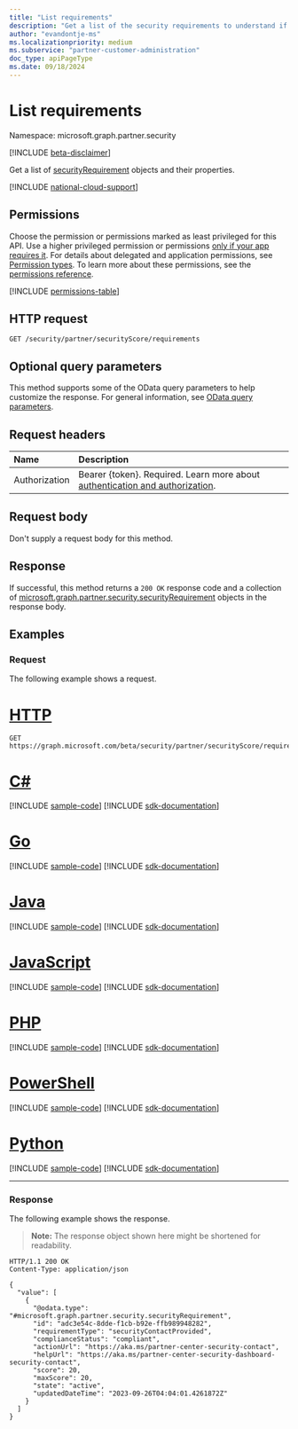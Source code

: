 ```yaml
---
title: "List requirements"
description: "Get a list of the security requirements to understand if the requirement is compliant and how to improve the score."
author: "evandontje-ms"
ms.localizationpriority: medium
ms.subservice: "partner-customer-administration"
doc_type: apiPageType
ms.date: 09/18/2024
---
```


# List requirements 

Namespace: microsoft.graph.partner.security

[!INCLUDE [beta-disclaimer](../../includes/beta-disclaimer.md)]

Get a list of [securityRequirement](../resources/partner-security-securityrequirement.md) objects and their properties.

[!INCLUDE [national-cloud-support](../../includes/global-only.md)]

## Permissions

Choose the permission or permissions marked as least privileged for this API. Use a higher privileged permission or permissions [only if your app requires it](/graph/permissions-overview#best-practices-for-using-microsoft-graph-permissions). For details about delegated and application permissions, see [Permission types](/graph/permissions-overview#permission-types). To learn more about these permissions, see the [permissions reference](/graph/permissions-reference).

<!-- {
  "blockType": "permissions",
  "name": "partner-security-partnersecurityscore-list-requirements"
}
-->
[!INCLUDE [permissions-table](../includes/permissions/partner-security-partnersecurityscore-list-requirements-permissions.md)]

## HTTP request

<!-- {
  "blockType": "ignored"
}
-->
```http
GET /security/partner/securityScore/requirements
```

## Optional query parameters

This method supports some of the OData query parameters to help customize the response. For general information, see [OData query parameters](/graph/query-parameters).

## Request headers

|Name|Description|
|:---|:---|
|Authorization|Bearer {token}. Required. Learn more about [authentication and authorization](/graph/auth/auth-concepts).|

## Request body

Don't supply a request body for this method.

## Response

If successful, this method returns a `200 OK` response code and a collection of [microsoft.graph.partner.security.securityRequirement](../resources/partner-security-securityrequirement.md) objects in the response body.

## Examples

### Request

The following example shows a request.
# [HTTP](#tab/http)
<!-- {
  "blockType": "request",
  "name": "list_securityrequirement"
}
-->
```http
GET https://graph.microsoft.com/beta/security/partner/securityScore/requirements
```

# [C#](#tab/csharp)
[!INCLUDE [sample-code](../includes/snippets/csharp/list-securityrequirement-csharp-snippets.md)]
[!INCLUDE [sdk-documentation](../includes/snippets/snippets-sdk-documentation-link.md)]

# [Go](#tab/go)
[!INCLUDE [sample-code](../includes/snippets/go/list-securityrequirement-go-snippets.md)]
[!INCLUDE [sdk-documentation](../includes/snippets/snippets-sdk-documentation-link.md)]

# [Java](#tab/java)
[!INCLUDE [sample-code](../includes/snippets/java/list-securityrequirement-java-snippets.md)]
[!INCLUDE [sdk-documentation](../includes/snippets/snippets-sdk-documentation-link.md)]

# [JavaScript](#tab/javascript)
[!INCLUDE [sample-code](../includes/snippets/javascript/list-securityrequirement-javascript-snippets.md)]
[!INCLUDE [sdk-documentation](../includes/snippets/snippets-sdk-documentation-link.md)]

# [PHP](#tab/php)
[!INCLUDE [sample-code](../includes/snippets/php/list-securityrequirement-php-snippets.md)]
[!INCLUDE [sdk-documentation](../includes/snippets/snippets-sdk-documentation-link.md)]

# [PowerShell](#tab/powershell)
[!INCLUDE [sample-code](../includes/snippets/powershell/list-securityrequirement-powershell-snippets.md)]
[!INCLUDE [sdk-documentation](../includes/snippets/snippets-sdk-documentation-link.md)]

# [Python](#tab/python)
[!INCLUDE [sample-code](../includes/snippets/python/list-securityrequirement-python-snippets.md)]
[!INCLUDE [sdk-documentation](../includes/snippets/snippets-sdk-documentation-link.md)]

---

### Response

The following example shows the response.
>**Note:** The response object shown here might be shortened for readability.
<!-- {
  "blockType": "response",
  "truncated": true,
  "@odata.type": "Collection(microsoft.graph.partner.security.securityRequirement)"
}
-->
```http
HTTP/1.1 200 OK
Content-Type: application/json

{
  "value": [
    {
      "@odata.type": "#microsoft.graph.partner.security.securityRequirement",
      "id": "adc3e54c-8dde-f1cb-b92e-ffb989948282",
      "requirementType": "securityContactProvided",
      "complianceStatus": "compliant",
      "actionUrl": "https://aka.ms/partner-center-security-contact",
      "helpUrl": "https://aka.ms/partner-center-security-dashboard-security-contact",
      "score": 20,
      "maxScore": 20,
      "state": "active",
      "updatedDateTime": "2023-09-26T04:04:01.4261872Z"
    }
  ]
}
```


